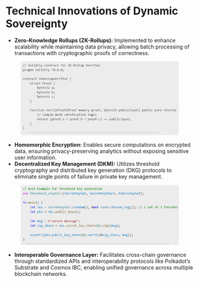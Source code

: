 # Technical Innovations of Dynamic Sovereignty

* &#x20; **Zero-Knowledge Rollups (ZK-Rollups):** Implemented to enhance scalability while maintaining data privacy, allowing batch processing of transactions with cryptographic proofs of correctness.

<figure><img src="../../.gitbook/assets/image.png" alt=""><figcaption></figcaption></figure>

* **Homomorphic Encryption:** Enables secure computations on encrypted data, ensuring privacy-preserving analytics without exposing sensitive user information.
* **Decentralized Key Management (DKM):** Utilizes threshold cryptography and distributed key generation (DKG) protocols to eliminate single points of failure in private key management.

<figure><img src="../../.gitbook/assets/image (1).png" alt=""><figcaption></figcaption></figure>

* **Interoperable Governance Layer:** Facilitates cross-chain governance through standardized APIs and interoperability protocols like Polkadot’s Substrate and Cosmos IBC, enabling unified governance across multiple blockchain networks.






